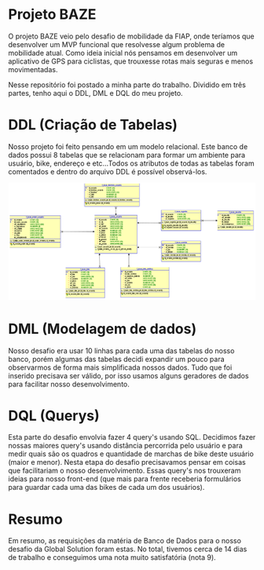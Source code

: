 # Projeto BAZE

O projeto BAZE veio pelo desafio de mobilidade da FIAP, onde teríamos que desenvolver um MVP funcional que resolvesse algum problema de mobilidade atual. 
Como ideia inicial nós pensamos em desenvolver um aplicativo de GPS para ciclistas, que trouxesse rotas mais seguras e menos movimentadas.

Nesse repositório foi postado a minha parte do trabalho. Dividido em três partes, tenho aqui o DDL, DML e DQL do meu projeto.

# DDL (Criação de Tabelas)
Nosso projeto foi feito pensando em um modelo relacional. Este banco de dados possui 8 tabelas que se relacionam para formar um ambiente para usuário, bike, endereço e
etc...Todos os atributos de todas as tabelas foram comentados e dentro do arquivo DDL é possível observá-los.

![Modelo Relacional](modelorelacional_baze.png)

# DML (Modelagem de dados)
Nosso desafio era usar 10 linhas para cada uma das tabelas do nosso banco, porém algumas das tabelas decidi expandir um pouco para observarmos de forma mais simplificada
nossos dados. Tudo que foi inserido precisava ser válido, por isso usamos alguns geradores de dados para facilitar nosso desenvolvimento.

# DQL (Querys)
Esta parte do desafio envolvia fazer 4 query's usando SQL. Decidimos fazer nossas maiores query's usando distância percorrida pelo usuário e para medir quais são os quadros e quantidade de marchas
de bike deste usuário (maior e menor). Nesta etapa do desafio precisavamos pensar em coisas que facilitariam o nosso desenvolvimento. Essas query's nos trouxeram ideias para
nosso front-end (que mais para frente receberia formulários para guardar cada uma das bikes de cada um dos usuários).

# Resumo
Em resumo, as requisições da matéria de Banco de Dados para o nosso desafio da Global Solution foram estas. No total, tivemos cerca de 14 dias de trabalho e conseguimos
uma nota muito satisfatória (nota 9).
